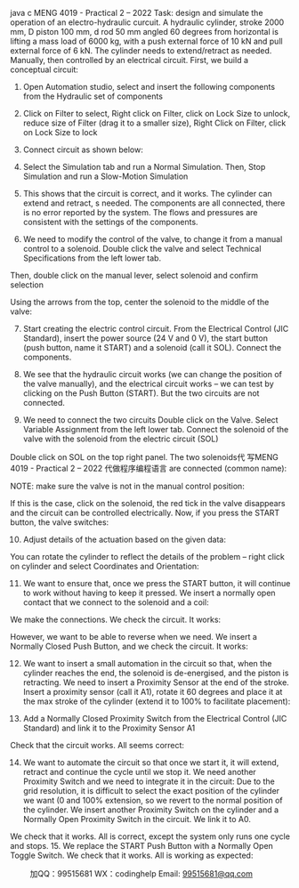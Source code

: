 java c
MENG 4019 - Practical 2 – 2022
Task: design and simulate the operation of an electro-hydraulic curcuit. A hydraulic cylinder, stroke 2000 mm, D piston 100 mm, d rod 50 mm angled 60 degrees from horizontal is lifting a mass load of 6000 kg, with a push external force of 10 kN and pull external force of 6 kN. The cylinder needs to extend/retract as needed. Manually, then controlled by an electrical circuit.
First, we build a conceptual circuit:
1. Open Automation studio, select and insert the following components from the Hydraulic set of components

2. Click on Filter to select, Right click on Filter, click on Lock Size to unlock, reduce size of Filter (drag it to a smaller size), Right Click on Filter, click on Lock Size to lock

3. Connect circuit as shown below:

4. Select the Simulation tab and run a Normal Simulation. Then, Stop Simulation and run a Slow-Motion Simulation

5. This shows that the circuit is correct, and it works. The cylinder can extend and retract, s needed. The components are all connected, there is no error reported by the system. The flows and pressures are consistent with the settings of the components.
6. We need to modify the control of the valve, to change it from a manual control to a solenoid. Double click the valve and select Technical Specifications from the left lower tab.

Then, double click on the manual lever, select solenoid and confirm selection

Using the arrows from the top, center the solenoid to the middle of the valve:

7. Start creating the electric control circuit. From the Electrical Control (JIC Standard), insert the power source (24 V and 0 V), the start button (push button, name it START) and a solenoid (call it SOL). Connect the components.

8. We see that the hydraulic circuit works (we can change the position of the valve manually), and the electrical circuit works – we can test by clicking on the Push Button (START). But the two circuits are not connected.
9. We need to connect the two circuits
Double click on the Valve. Select Variable Assignment from the left lower tab. Connect the solenoid of the valve with the solenoid from the electric circuit (SOL)

Double click on SOL on the top right panel. The two solenoids代 写MENG 4019 - Practical 2 – 2022
代做程序编程语言 are connected (common name):

NOTE: make sure the valve is not in the manual control position:

If this is the case, click on the solenoid, the red tick in the valve disappears and the circuit can be controlled electrically. Now, if you press the START button, the valve switches:

10. Adjust details of the actuation based on the given data:

You can rotate the cylinder to reflect the details of the problem – right click on cylinder and select Coordinates and Orientation:

11. We want to ensure that, once we press the START button, it will continue to work without having to keep it pressed. We insert a normally open contact that we connect to the solenoid and a coil:

We make the connections. We check the circuit. It works:

However, we want to be able to reverse when we need. We insert a Normally Closed Push Button, and we check the circuit. It works:

12. We want to insert a small automation in the circuit so that, when the cylinder reaches the end, the solenoid is de-energised, and the piston is retracting. We need to insert a Proximity Sensor at the end of the stroke.
Insert a proximity sensor (call it A1), rotate it 60 degrees and place it at the max stroke of the cylinder (extend it to 100% to facilitate placement):

13. Add a Normally Closed Proximity Switch from the Electrical Control (JIC Standard) and link it to the Proximity Sensor A1

Check that the circuit works. All seems correct:

14. We want to automate the circuit so that once we start it, it will extend, retract and continue the cycle until we stop it. We need another Proximity Switch and we need to integrate it in the circuit:
Due to the grid resolution, it is difficult to select the exact position of the cylinder we want (0 and 100% extension, so we revert to the normal position of the cylinder.
We insert another Proximity Switch on the cylinder and a Normally Open Proximity Switch in the circuit. We link it to A0.

We check that it works. All is correct, except the system only runs one cycle and stops.
15. We replace the START Push Button with a Normally Open Toggle Switch. We check that it works. All is working as expected:






         
加QQ：99515681  WX：codinghelp  Email: 99515681@qq.com
